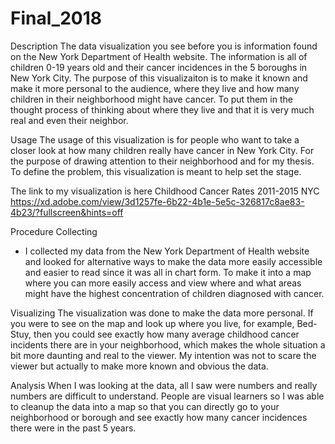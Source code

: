 # Final_2018

Description
The data visualization you see before you is information found on the New York Department of Health website. The information is all of children 0-19 years old and their cancer incidences in the 5 boroughs in New York City. The purpose of this visualizaiton is to make it known and make it more personal to the audience, where they live and how many children in their neighborhood might have cancer. To put them in the thought process of thinking about where they live and that it is very much real and even their neighbor.

Usage
The usage of this visualization is for people who want to take a closer look at how many children really have cancer in New York City. For the purpose of drawing attention to their neighborhood and for my thesis. To define the problem, this visualization is meant to help set the stage.

The link to my visualization is here 
Childhood Cancer Rates 2011-2015 NYC
https://xd.adobe.com/view/3d1257fe-6b22-4b1e-5e5c-326817c8ae83-4b23/?fullscreen&hints=off

Procedure
Collecting
- I collected my data from the New York Department of Health website and looked for alternative ways to make the data more easily accessible and easier to read since it was all in chart form. To make it into a map where you can more easily access and view where and what areas might have the highest concentration of children diagnosed with cancer.

Visualizing
The visualization was done to make the data more personal. If you were to see on the map and look up where you live, for example, Bed-Stuy, then you could see exactly how many average childhood cancer incidents there are in your neighborhood, which makes the whole situation a bit more daunting and real to the viewer. My intention was not to scare the viewer but actually to make more known and obvious the data.


Analysis
When I was looking at the data, all I saw were numbers and really numbers are difficult to understand. People are visual learners so I was able to cleanup the data into a map so that you can directly go to your neighborhood or borough and see exactly how many cancer incidences there were in the past 5 years.
